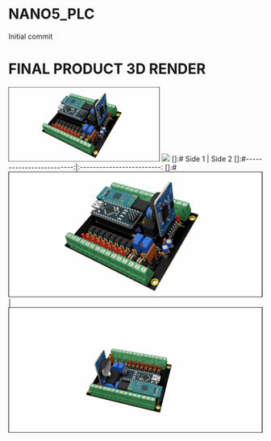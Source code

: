 # NANO5_PLC
Initial commit

# FINAL PRODUCT 3D RENDER

<img src="./doc/Images/FINAL_NANO5_PLC.jpg" width="300"/> <img src="./doc/Images/FINAL_NANO5_PLC2.jpg)" width="300"/> 
[]:#       Side 1             |  Side 2
[]:#-------------------------:|:-------------------------:
[]:#![Final Product](./doc/Images/FINAL_NANO5_PLC.jpg)  |  ![Final Product](./doc/Images/FINAL_NANO5_PLC2.jpg)
